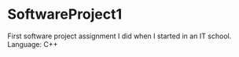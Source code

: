# SoftwareProject1
First software project assignment I did when I started in an IT school. Language: C++

